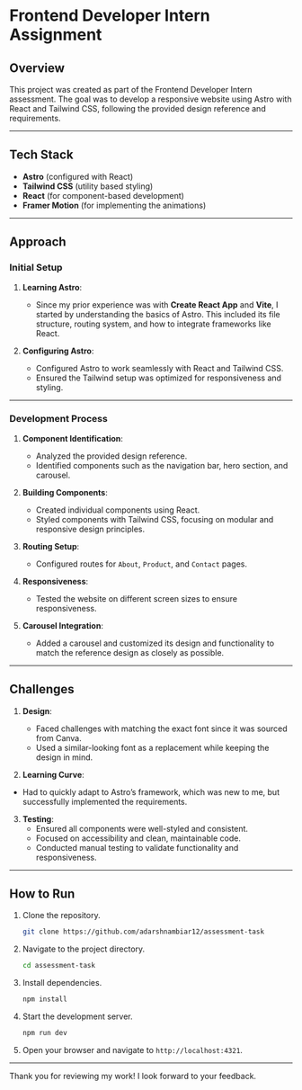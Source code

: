 # Frontend Developer Intern Assignment

## Overview
This project was created as part of the Frontend Developer Intern assessment. The goal was to develop a responsive website using Astro with React and Tailwind CSS, following the provided design reference and requirements.

---

## Tech Stack
- **Astro** (configured with React)
- **Tailwind CSS** (utility based styling)
- **React** (for component-based development)
- **Framer Motion** (for implementing the animations)

---

## Approach

### Initial Setup
1. **Learning Astro**:
   - Since my prior experience was with **Create React App** and **Vite**, I started by understanding the basics of Astro. This included its file structure, routing system, and how to integrate frameworks like React.

2. **Configuring Astro**:
   - Configured Astro to work seamlessly with React and Tailwind CSS.
   - Ensured the Tailwind setup was optimized for responsiveness and styling.

---

### Development Process
1. **Component Identification**:
   - Analyzed the provided design reference.
   - Identified components such as the navigation bar, hero section, and carousel.

2. **Building Components**:
   - Created individual components using React.
   - Styled components with Tailwind CSS, focusing on modular and responsive design principles.

3. **Routing Setup**:
   - Configured routes for `About`, `Product`, and `Contact` pages.

4. **Responsiveness**:
   - Tested the website on different screen sizes to ensure responsiveness.

5. **Carousel Integration**:
   - Added a carousel and customized its design and functionality to match the reference design as closely as possible.

---

## Challenges
1. **Design**:
    - Faced challenges with matching the exact font since it was sourced from Canva.
    - Used a similar-looking font as a replacement while keeping the design in mind.

2. **Learning Curve**:
  - Had to quickly adapt to Astro’s framework, which was new to me, but successfully implemented the requirements.

3. **Testing**:
   - Ensured all components were well-styled and consistent.
   - Focused on accessibility and clean, maintainable code.
   - Conducted manual testing to validate functionality and responsiveness.

---

## How to Run
1. Clone the repository.
   ```bash
   git clone https://github.com/adarshnambiar12/assessment-task
   ```
2. Navigate to the project directory.
   ```bash
   cd assessment-task
   ```
3. Install dependencies.
   ```bash
   npm install
   ```
4. Start the development server.
   ```bash
   npm run dev
   ```
5. Open your browser and navigate to `http://localhost:4321`.



---
Thank you for reviewing my work! I look forward to your feedback.

